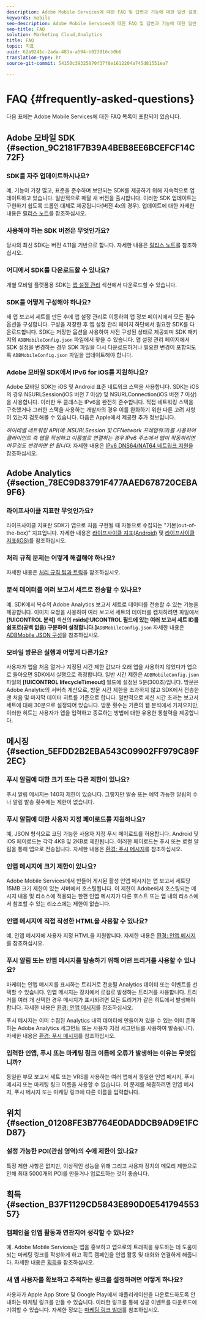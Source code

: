 ```yaml
---
description: Adobe Mobile Services에 대한 FAQ 및 답변과 기능에 대한 일반 설명.
keywords: mobile
seo-description: Adobe Mobile Services에 대한 FAQ 및 답변과 기능에 대한 일반 설명.
seo-title: FAQ
solution: Marketing Cloud,Analytics
title: FAQ
topic: 지표
uuid: 62a9241c-2ada-483a-a594-b023916cb0b6
translation-type: ht
source-git-commit: 54150c39325070f37f8e1612204a745d81551ea7

---
```



# FAQ {#frequently-asked-questions}

다음 표에는 Adobe Mobile Services에 대한 FAQ 목록이 포함되어 있습니다.

## Adobe 모바일 SDK {#section_9C2181F7B39A4BEB8EE6BCEFCF14C72F}

### SDK를 자주 업데이트하시나요?

예, 기능이 가장 많고, 표준을 준수하며 보안되는 SDK를 제공하기 위해 지속적으로 업데이트하고 있습니다. 일반적으로 매달 새 버전을 출시합니다. 이러한 SDK 업데이트는 구현하기 쉽도록 드롭인 대체로 제공됩니다(버전 4x의 경우). 업데이트에 대한 자세한 내용은 [릴리스 노트](https://docs.adobe.com/content/help/ko-KR/release-notes/experience-cloud/current.html)를 참조하십시오.

### 사용해야 하는 SDK 버전은 무엇인가요?

당사의 최신 SDK는 버전 4.11을 기반으로 합니다. 자세한 내용은 [릴리스 노트](https://docs.adobe.com/content/help/ko-KR/release-notes/experience-cloud/current.html)를 참조하십시오.

### 어디에서 SDK를 다운로드할 수 있나요?

개별 모바일 플랫폼용 SDK는 [앱 설정 관리](/help/using/c-manage-app-settings/c-manage-app-settings.md) 섹션에서 다운로드할 수 있습니다.

### SDK를 어떻게 구성해야 하나요?

새 앱 보고서 세트를 만든 후에 앱 설정 관리로 이동하여 앱 정보 페이지에서 모든 필수 옵션을 구성합니다. 구성을 저장한 후 앱 설정 관리 페이지 하단에서 필요한 SDK를 다운로드합니다. SDK는 저장한 옵션을 사용하여 사전 구성된 상태로 제공되며 SDK 패키지의 `ADBMobileConfig.json` 파일에서 찾을 수 있습니다. 앱 설정 관리 페이지에서 SDK 설정을 변경하는 경우 SDK 파일을 다시 다운로드하거나 필요한 변경이 포함되도록 `ADBMobileConfig.json` 파일을 업데이트해야 합니다.

### Adobe 모바일 SDK에서 IPv6 for iOS를 지원하나요?

Adobe 모바일 SDK는 iOS 및 Android 표준 네트워크 스택을 사용합니다. SDK는 iOS의 경우 NSURLSession(iOS 버전 7 이상) 및 NSURLConnection(iOS 버전 7 이상)을 사용합니다. 이러한 두 클래스는 IPv6을 완전히 준수합니다. 직접 네트워킹 스택을 구축했거나 그러한 스택을 사용하는 개발자의 경우 이를 완화하기 위한 다른 고려 사항이 있는지 검토해볼 수 있습니다. 다음은 Apple에서 제공한 추가 정보입니다.

*하이레벨 네트워킹 API(예: NSURLSession 및 CFNetwork 프레임워크)를 사용하여 클라이언트 측 앱을 작성하고 이름별로 연결하는 경우 IPv6 주소에서 앱이 작동하려면 아무것도 변경하면 안 됩니다.* 자세한 내용은 [IPv6 DNS64/NAT64 네트워크 지원](https://developer.apple.com/library/content/documentation/NetworkingInternetWeb/Conceptual/NetworkingOverview/UnderstandingandPreparingfortheIPv6Transition/UnderstandingandPreparingfortheIPv6Transition.html#__/apple_ref/doc/uid/TP40010220-CH213-SW1)을 참조하십시오.


## Adobe Analytics {#section_78EC9D83791F477AAED678720CEBA9F6}

### 라이프사이클 지표란 무엇인가요?

라이프사이클 지표란 SDK가 앱으로 처음 구현될 때 자동으로 수집되는 "기본(out-of-the-box)" 지표입니다. 자세한 내용은 [라이프사이클 지표(Android)](/help/android/metrics.md) 및 [라이프사이클 지표(iOS)](/help/ios/metrics.md)를 참조하십시오.

### 처리 규칙 문제는 어떻게 해결해야 하나요?

자세한 내용은 [처리 규칙 팁과 트릭](https://docs.adobe.com/content/help/ko-KR/analytics/admin/admin-tools/processing-rules/processing-rules-tips.html)을 참조하십시오.

### 분석 데이터를 여러 보고서 세트로 전송할 수 있나요?

예. SDK에서 복수의 Adobe Analytics 보고서 세트로 데이터를 전송할 수 있는 기능을 제공합니다. 이미지 요청을 사용하여 여러 보고서 세트의 데이터를 캡처하려면 파일에서 **[!UICONTROL 분석]** 섹션의 **rsids[!UICONTROL 필드에 있는 여러 보고서 세트 ID를 쉼표로(공백 없음) 구분하여 설정합니다.]**`ADBMobileConfig.json` 자세한 내용은 [ADBMobile JSON 구성](/help/ios/configuration/json-config/json-config.md)을 참조하십시오.

### 모바일 방문은 실행과 어떻게 다른가요?

사용자가 앱을 처음 열거나 지정된 시간 제한 값보다 오래 앱을 사용하지 않았다가 앱으로 돌아오면 SDK에서 실행으로 측정합니다. 일반 시간 제한은 `ADBMobileConfig.json` 파일의 **[!UICONTROL lifecycleTimeout]** 필드에 설정된 5분(300초)입니다. 방문은 Adobe Analytic의 서버측 계산으로, 방문 시간 제한을 초과하지 않고 SDK에서 전송한 맨 처음 및 마지막 데이터 히트를 기준으로 합니다. 일반적으로 세션 시간 초과는 보고서 세트에 대해 30분으로 설정되어 있습니다. 방문 횟수는 기존의 웹 분석에서 가져오지만, 이러한 히트는 사용자가 앱을 입력하고 종료하는 방법에 대한 유용한 통찰력을 제공합니다.

## 메시징 {#section_5EFDD2B2EBA543C09902FF979C89F2EC}

### 푸시 알림에 대한 크기 또는 다른 제한이 있나요?

푸시 알림 메시지는 140자 제한이 있습니다. 그렇지만 발송 또는 예약 가능한 알림의 수나 알림 발송 횟수에는 제한이 없습니다.

### 푸시 알림에 대한 사용자 지정 페이로드를 지원하나요?

예, JSON 형식으로 코딩 가능한 사용자 지정 푸시 페이로드를 허용합니다. Android 및 iOS 페이로드는 각각 4KB 및 2KB로 제한됩니다. 이러한 페이로드는 푸시 또는 로컬 알림을 통해 앱으로 전송됩니다. 자세한 내용은 [환경: 푸시 메시지](/help/using/in-app-messaging/t-create-push-message/c-experience-push-message.md)를 참조하십시오.

### 인앱 메시지에 크기 제한이 있나요?

Adobe Mobile Services에서 만들어 게시된 활성 인앱 메시지는 앱 보고서 세트당 15MB 크기 제한이 있는 서버에서 호스팅됩니다. 이 제한이 Adobe에서 호스팅되는 메시지 내용 및 리소스에 적용되는 한편 인앱 메시지가 다른 호스트 또는 앱 내의 리소스에서 참조할 수 있는 리소스에는 제한이 없습니다.

### 인앱 메시지에 직접 작성한 HTML을 사용할 수 있나요?

예, 인앱 메시지에 사용자 지정 HTML을 지원합니다. 자세한 내용은 [환경: 인앱 메시지](/help/using/in-app-messaging/t-in-app-message/c-experience-in-app-message.md)를 참조하십시오.

### 푸시 알림 또는 인앱 메시지를 발송하기 위해 어떤 트리거를 사용할 수 있나요?

마케터는 인앱 메시지를 표시하는 트리거로 전송될 Analytics 데이터 또는 이벤트를 선택할 수 있습니다. 인앱 메시지는 장치에서 로컬로 발생하는 트리거를 사용합니다. 트리거를 여러 개 선택한 경우 메시지가 표시되려면 모든 트리거가 같은 히트에서 발생해야 합니다. 자세한 내용은 [환경: 인앱 메시지](/help/using/in-app-messaging/t-in-app-message/c-experience-in-app-message.md)를 참조하십시오.

푸시 메시지는 이미 수집된 Analytics 내역 데이터에 만들어져 있을 수 있는 이미 존재하는 Adobe Analytics 세그먼트 또는 사용자 지정 세그먼트를 사용하여 발송됩니다. 자세한 내용은 [환경: 푸시 메시지](/help/using/in-app-messaging/t-create-push-message/c-experience-push-message.md)를 참조하십시오.

### 입력한 인앱, 푸시 또는 마케팅 링크 이름에 오류가 발생하는 이유는 무엇입니까?

동일한 부모 보고서 세트 또는 VRS를 사용하는 여러 앱에서 동일한 인앱 메시지, 푸시 메시지 또는 마케팅 링크 이름을 사용할 수 없습니다. 이 문제를 해결하려면 인앱 메시지, 푸시 메시지 또는 마케팅 링크에 다른 이름을 입력합니다.

## 위치 {#section_01208FE3B7764E0DADDCB9AD9E1FCD87}

### 설정 가능한 POI(관심 영역)의 수에 제한이 있나요?

특정 제한 사항은 없지만, 이상적인 성능을 위해 그리고 사용자 장치의 메모리 제한으로 인해 최대 5000개의 POI를 만들거나 업로드하는 것이 좋습니다.

## 획득 {#section_B37F1129CD5843E890D0E54179455357}

### 캠페인을 인앱 활동과 연관지어 생각할 수 있나요?

예. Adobe Mobile Services는 앱을 홍보하고 앱으로의 트래픽을 유도하는 데 도움이 되는 마케팅 링크를 작성하게 하고 획득 캠페인을 인앱 활동 및 대화와 연결하게 해줍니다. 자세한 내용은 [획득](/help/using/acquisition-main/acquisition-main.md)을 참조하십시오.

### 새 앱 사용자를 확보하고 추적하는 링크를 설정하려면 어떻게 하나요?

사용자가 Apple App Store 및 Google Play에서 애플리케이션을 다운로드하도록 안내하는 마케팅 링크를 만들 수 있습니다. 이러한 링크를 통해 성공 이벤트를 다운로드에 기여할 수 있습니다. 자세한 정보는 [마케팅 링크 빌더](/help/using/acquisition-main/c-marketing-links-builder/c-marketing-links-builder.md)를 참조하십시오.